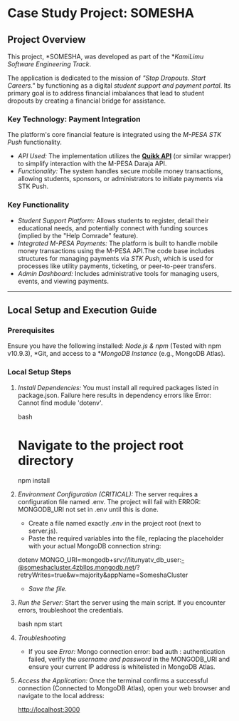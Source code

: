 # Case Study Project: SOMESHA

##  Project Overview

This project, *SOMESHA, was developed as part of the **KamiLimu Software Engineering Track*.

The application is dedicated to the mission of *"Stop Dropouts. Start Careers."* by functioning as a digital *student support and payment portal*. Its primary goal is to address financial imbalances that lead to student dropouts by creating a financial bridge for assistance.

### Key Technology: Payment Integration

The platform's core financial feature is integrated using the *M-PESA STK Push* functionality.

* *API Used:* The implementation utilizes the **[Quikk API](https://quikk.dev/)** (or similar wrapper) to simplify interaction with the M-PESA Daraja API.
* *Functionality:* The system handles secure mobile money transactions, allowing students, sponsors, or administrators to initiate payments via STK Push.

### Key Functionality

* *Student Support Platform:* Allows students to register, detail their educational needs, and potentially connect with funding sources (implied by the "Help Comrade" feature).
* *Integrated M-PESA Payments:* The platform is built to handle mobile money transactions using the M-PESA API.The code base includes structures for managing payments via *STK Push*, which is used for processes like utility payments, ticketing, or peer-to-peer transfers.
* *Admin Dashboard:* Includes administrative tools for managing users, events, and viewing payments.

---

## Local Setup and Execution Guide
### Prerequisites
Ensure you have the following installed: *Node.js & npm* (Tested with npm v10.9.3), *Git, and access to a **MongoDB Instance* (e.g., MongoDB Atlas).

### Local Setup Steps

1.  *Install Dependencies:* You must install all required packages listed in package.json. Failure here results in dependency errors like Error: Cannot find module 'dotenv'.

    bash
    # Navigate to the project root directory
    npm install
    

2.  *Environment Configuration (CRITICAL):* The server requires a configuration file named .env. The project will fail with ERROR: MONGODB_URI not set in .env until this is done.

    * Create a file named exactly *.env* in the project root (next to server.js).
    * Paste the required variables into the file, replacing the placeholder with your actual MongoDB connection string:

    dotenv
    MONGO_URI=mongodb+srv://litunyatv_db_user:-@someshacluster.4zbllps.mongodb.net/?retryWrites=true&w=majority&appName=SomeshaCluster
    
    * *Save the file.*

3.  *Run the Server:* Start the server using the main script. If you encounter errors, troubleshoot the credentials.

    bash
    npm start
    

4.  *Troubleshooting*
    * If you see *Error:* Mongo connection error: bad auth : authentication failed, verify the *username and password* in the MONGODB_URI and ensure your current IP address is whitelisted in MongoDB Atlas.

5.  *Access the Application:* Once the terminal confirms a successful connection (Connected to MongoDB Atlas), open your web browser and navigate to the local address:

    [http://localhost:3000](http://localhost:3000)

